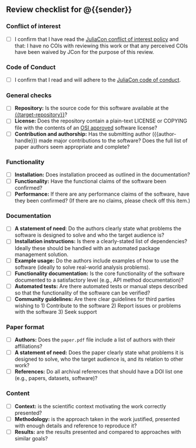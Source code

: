 ## Review checklist for @{{sender}}

### Conflict of interest

- [ ] I confirm that I have read the [JuliaCon conflict of interest policy](https://juliacon.github.io/proceedings-guide/reviewer/#conflict_of_interest) and that: I have no COIs with reviewing this work or that any perceived COIs have been waived by JCon for the purpose of this review.

### Code of Conduct

- [ ] I confirm that I read and will adhere to the [JuliaCon code of conduct](https://juliacon.github.io/proceedings-guide/reviewer/#code_of_conduct).

### General checks

- [ ] **Repository:** Is the source code for this software available at the [{{target-repository}}]({{target-repository}})?
- [ ] **License:** Does the repository contain a plain-text LICENSE or COPYING file with the contents of an [OSI approved](https://opensource.org/licenses/alphabetical) software license?
- [ ] **Contribution and authorship:** Has the submitting author ({{author-handle}}) made major contributions to the software? Does the full list of paper authors seem appropriate and complete?

### Functionality

- [ ] **Installation:** Does installation proceed as outlined in the documentation?
- [ ] **Functionality:** Have the functional claims of the software been confirmed?
- [ ] **Performance:** If there are any performance claims of the software, have they been confirmed? (If there are no claims, please check off this item.)

### Documentation

- [ ] **A statement of need**: Do the authors clearly state what problems the software is designed to solve and who the target audience is?
- [ ] **Installation instructions:** Is there a clearly-stated list of dependencies? Ideally these should be handled with an automated package management solution.
- [ ] **Example usage:** Do the authors include examples of how to use the software (ideally to solve real-world analysis problems).
- [ ] **Functionality documentation:** Is the core functionality of the software documented to a satisfactory level (e.g., API method documentation)?
- [ ] **Automated tests:** Are there automated tests or manual steps described so that the functionality of the software can be verified?
- [ ] **Community guidelines:** Are there clear guidelines for third parties wishing to 1) Contribute to the software 2) Report issues or problems with the software 3) Seek support

### Paper format

- [ ] **Authors:** Does the `paper.pdf` file include a list of authors with their affiliations?
- [ ] **A statement of need:** Does the paper clearly state what problems it is designed to solve, who the target audience is, and its relation to other work?
- [ ] **References:**  Do all archival references that should have a DOI list one (e.g., papers, datasets, software)?

### Content

- [ ] **Context:** is the scientific context motivating the work correctly presented?
- [ ] **Methodology:** is the approach taken in the work justified, presented with enough details and reference to reproduce it?
- [ ] **Results:** are the results presented and compared to approaches with similar goals?
